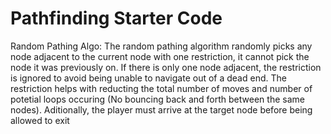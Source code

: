 # Pathfinding Starter Code
Random Pathing Algo:
    The random pathing algorithm randomly picks any node adjacent to the current node with one restriction, it cannot pick the node it was previously on. If there is only one node adjacent, the restriction is ignored to avoid being unable to navigate out of a dead end. The restriction helps with reducting the total number of moves and number of potetial loops occuring (No bouncing back and forth between the same nodes). Aditionally, the player must arrive at the target node before being allowed to exit